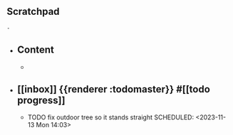 ## Scratchpad
	-
- ## Content
	-
- ## [[inbox]] {{renderer :todomaster}} #[[todo progress]]
	- TODO fix outdoor tree so it stands straight
	  SCHEDULED: <2023-11-13 Mon 14:03>